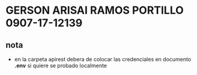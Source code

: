 # GERSON ARISAI RAMOS PORTILLO 0907-17-12139

## nota
- en la carpeta apirest debera de colocar las credenciales en documento **.env** si quiere se probado localmente